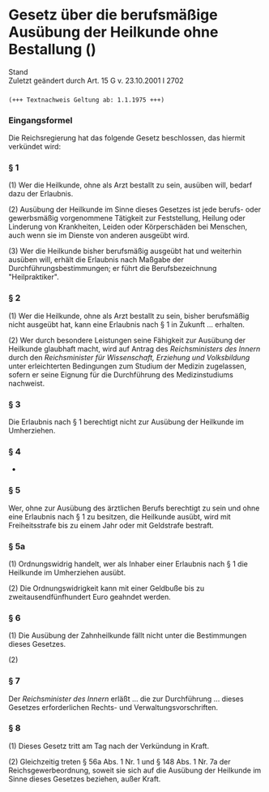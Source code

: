 Gesetz über die berufsmäßige Ausübung der Heilkunde ohne Bestallung ()
======================================================================

Stand  
Zuletzt geändert durch Art. 15 G v. 23.10.2001 I 2702

### 

```
(+++ Textnachweis Geltung ab: 1.1.1975 +++)
```

### Eingangsformel

Die Reichsregierung hat das folgende Gesetz beschlossen, das hiermit verkündet wird:

### § 1

(1) Wer die Heilkunde, ohne als Arzt bestallt zu sein, ausüben will, bedarf dazu der Erlaubnis.

(2) Ausübung der Heilkunde im Sinne dieses Gesetzes ist jede berufs- oder gewerbsmäßig vorgenommene Tätigkeit zur Feststellung, Heilung oder Linderung von Krankheiten, Leiden oder Körperschäden bei Menschen, auch wenn sie im Dienste von anderen ausgeübt wird.

(3) Wer die Heilkunde bisher berufsmäßig ausgeübt hat und weiterhin ausüben will, erhält die Erlaubnis nach Maßgabe der Durchführungsbestimmungen; er führt die Berufsbezeichnung "Heilpraktiker".

### § 2

(1) Wer die Heilkunde, ohne als Arzt bestallt zu sein, bisher berufsmäßig nicht ausgeübt hat, kann eine Erlaubnis nach § 1 in Zukunft ... erhalten.

(2) Wer durch besondere Leistungen seine Fähigkeit zur Ausübung der Heilkunde glaubhaft macht, wird auf Antrag des *Reichsministers des Innern* durch den *Reichsminister für Wissenschaft, Erziehung und Volksbildung* unter erleichterten Bedingungen zum Studium der Medizin zugelassen, sofern er seine Eignung für die Durchführung des Medizinstudiums nachweist.

### § 3

Die Erlaubnis nach § 1 berechtigt nicht zur Ausübung der Heilkunde im Umherziehen.

### § 4

-

### § 5

Wer, ohne zur Ausübung des ärztlichen Berufs berechtigt zu sein und ohne eine Erlaubnis nach § 1 zu besitzen, die Heilkunde ausübt, wird mit Freiheitsstrafe bis zu einem Jahr oder mit Geldstrafe bestraft.

### § 5a

(1) Ordnungswidrig handelt, wer als Inhaber einer Erlaubnis nach § 1 die Heilkunde im Umherziehen ausübt.

(2) Die Ordnungswidrigkeit kann mit einer Geldbuße bis zu zweitausendfünfhundert Euro geahndet werden.

### § 6

(1) Die Ausübung der Zahnheilkunde fällt nicht unter die Bestimmungen dieses Gesetzes.

(2)

### § 7

Der *Reichsminister des Innern* erläßt ... die zur Durchführung ... dieses Gesetzes erforderlichen Rechts- und Verwaltungsvorschriften.

### § 8

(1) Dieses Gesetz tritt am Tag nach der Verkündung in Kraft.

(2) Gleichzeitig treten § 56a Abs. 1 Nr. 1 und § 148 Abs. 1 Nr. 7a der Reichsgewerbeordnung, soweit sie sich auf die Ausübung der Heilkunde im Sinne dieses Gesetzes beziehen, außer Kraft.
